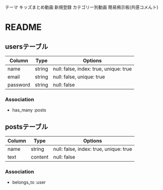 テーマ キッズまとめ動画
新規登録 カテゴリー別動画 簡易掲示板(共感コメんト)
# README

## usersテーブル

|Column|Type|Options|
|------|----|-------|
|name|string|null: false, index: true, unique: true|
|email|string|null: false, unique: true|
|password|string|null: false|

### Association
- has_many :posts

## postsテーブル

|Column|Type|Options|
|------|----|-------|
|name|string|null: false, index: true, unique: true|
|text|content|null: false|

### Association
- belongs_to :user
